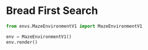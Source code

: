 # Bread First Search

```python
from envs.MazeEnvironmentV1 import MazeEnvironmentV1

env = MazeEnvironmentV1()
env.render()
```
